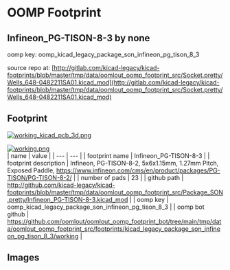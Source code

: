 # OOMP Footprint  
## Infineon_PG-TISON-8-3  by none  
  
oomp key: oomp_kicad_legacy_package_son_infineon_pg_tison_8_3  
  
source repo at: [http://gitlab.com/kicad-legacy/kicad-footprints/blob/master/tmp/data/oomlout_oomp_footprint_src/Socket.pretty/Wells_648-0482211SA01.kicad_mod](http://gitlab.com/kicad-legacy/kicad-footprints/blob/master/tmp/data/oomlout_oomp_footprint_src/Socket.pretty/Wells_648-0482211SA01.kicad_mod)  
## Footprint  
  
[![working_kicad_pcb_3d.png](working_kicad_pcb_3d_600.png)](working_kicad_pcb_3d.png)  
  
[![working.png](working_600.png)](working.png)  
| name | value | 
| --- | --- | 
| footprint name | Infineon_PG-TISON-8-3 | 
| footprint description | Infineon, PG-TISON-8-2, 5x6x1.15mm, 1.27mm Pitch, Exposed Paddle, https://www.infineon.com/cms/en/product/packages/PG-TISON/PG-TISON-8-2/ | 
| number of pads | 23 | 
| github path | http://github.com/kicad-legacy/kicad-footprints/blob/master/tmp/data/oomlout_oomp_footprint_src/Package_SON.pretty/Infineon_PG-TISON-8-3.kicad_mod | 
| oomp key | oomp_kicad_legacy_package_son_infineon_pg_tison_8_3 | 
| oomp bot github | https://github.com/oomlout/oomlout_oomp_footprint_bot/tree/main/tmp/data/oomlout_oomp_footprint_src/footprints/kicad_legacy_package_son_infineon_pg_tison_8_3/working | 
## Images  
